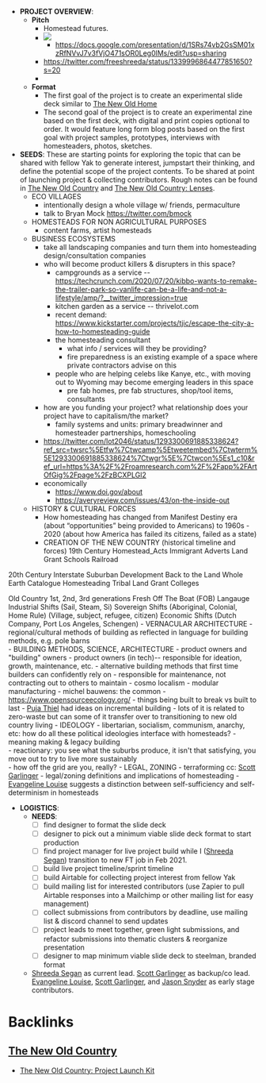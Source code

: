 - **PROJECT OVERVIEW**: 
    - __Pitch__
        - Homestead futures. 
        - ![](https://firebasestorage.googleapis.com/v0/b/firescript-577a2.appspot.com/o/imgs%2Fapp%2FArtOfGig%2Fv6pcc1_jQy.jpg?alt=media&token=1901d696-6b43-474f-b7f1-b4cd0bc46146)
            - https://docs.google.com/presentation/d/1SRs74vb2GsSM01xzRfNVvJ7v3fVjO471sOR0Leg0lMs/edit?usp=sharing
        - https://twitter.com/freeshreeda/status/1339996864477851650?s=20
        - 
    - __Format__
        - The first goal of the project is to create an experimental slide deck similar to [The New Old Home](<The New Old Home.md>)
        - The second goal of the project is to create an experimental zine based on the first deck, with digital and print copies optional to order. It would feature long form blog posts based on the first goal with project samples, prototypes, interviews with homesteaders, photos, sketches. 
- **SEEDS**: These are starting points for exploring the topic that can be shared with fellow Yak to generate interest, jumpstart their thinking, and define the potential scope of the project contents. To be shared at point of launching project & collecting contributors. Rough notes can be found in [The New Old Country](<The New Old Country.md>) and [The New Old Country: Lenses](<The New Old Country: Lenses.md>). 
    - ECO VILLAGES
        - intentionally design a whole village w/ friends, permaculture 
        - talk to Bryan Mock https://twitter.com/bmock 
    - HOMESTEADS FOR NON AGRICULTURAL PURPOSES 
        - content farms, artist homesteads
    - BUSINESS ECOSYSTEMS 
        - take all landscaping companies and turn them into homesteading design/consultation companies
        - who will become product killers & disrupters in this space? 
            - campgrounds as a service -- https://techcrunch.com/2020/07/20/kibbo-wants-to-remake-the-trailer-park-so-vanlife-can-be-a-life-and-not-a-lifestyle/amp/?__twitter_impression=true
            - kitchen garden as a service -- thrivelot.com 
            - recent demand: https://www.kickstarter.com/projects/tjic/escape-the-city-a-how-to-homesteading-guide 
            - the homesteading consultant 
                - what info / services will they be providing? 
                - fire preparedness is an existing example of a space where private contractors advise on this 
            - people who are helping celebs like Kanye, etc., with moving out to Wyoming may become emerging leaders in this space
                - pre fab homes, pre fab structures, shop/tool items, consultants 
        - how are you funding your project? what relationship does your project have to capitalism/the market?
            - family systems and units: primary breadwinner and homesteader partnerships, homeschooling 
        - https://twitter.com/lot2046/status/1293300691885338624?ref_src=twsrc%5Etfw%7Ctwcamp%5Etweetembed%7Ctwterm%5E1293300691885338624%7Ctwgr%5E%7Ctwcon%5Es1_c10&ref_url=https%3A%2F%2Froamresearch.com%2F%2Fapp%2FArtOfGig%2Fpage%2FzBCXPLGl2
        - economically
            - https://www.doi.gov/about
            - https://averyreview.com/issues/43/on-the-inside-out 
    - HISTORY & CULTURAL FORCES 
        - How homesteading has changed from Manifest Destiny era (about “opportunities” being provided to Americans) to 1960s - 2020 (about how America has failed its citizens, failed as a state)
        - CREATION OF THE NEW COUNTRY (historical timeline and forces)
19th Century
Homestead_Acts
Immigrant Adverts
Land Grant Schools
Railroad

20th Century 
Interstate
Suburban Development
Back to the Land 
Whole Earth Catalogue
Homesteading 
Tribal Land Grant Colleges


Old Country
1st, 2nd, 3rd generations
Fresh Off The Boat (FOB)
Langauge 
Industrial Shifts (Sail, Steam, Si)
Sovereign Shifts (Aboriginal, Colonial, Home Rule)
(Village, subject, refugee, citizen)
Economic Shifts (Dutch Company, Port Los Angeles, Schengen)
    - VERNACULAR ARCHITECTURE 
        - regional/cultural methods of building as reflected in language for building methods, e.g. pole barns  
    - BUILDING METHODS, SCIENCE, ARCHITECTURE 
        - product owners and "building" owners 
            - product owners (in tech)-- responsible for ideation, growth, maintenance, etc. 
            - alternative building methods that first time builders can confidently rely on 
                - responsible for maintenance, not contracting out to others to maintain 
        - cosmo localism 
            - modular manufacturing 
            - michel bauwens: the common 
            - https://www.opensourceecology.org/ 
        - things being built to break vs built to last 
        - [Puja Thiel](<Puja Thiel.md>) had ideas on incremental building
            - lots of it is related to zero-waste but can some of it transfer over to transitioning to new old country living 
    - IDEOLOGY 
        - libertarian, socialism, communism, anarchy, etc: how do all these political ideologies interface with homesteads? 
        - meaning making & legacy building  
        - reactionary: you see what the suburbs produce, it isn't that satisfying, you move out to try to live more sustainably  
        - how off the grid are you, really? 
    - LEGAL, ZONING
        - terraforming cc: [Scott Garlinger](<Scott Garlinger.md>)
        - legal/zoning definitions and implications of homesteading 
            - [Evangeline Louise](<Evangeline Louise.md>) suggests a distinction between self-sufficiency and self-determinism in homesteads 
- **LOGISTICS**: 
    - __NEEDS__: 
        - [ ] find designer to format the slide deck 
        - [ ] designer to pick out a minimum viable slide deck format to start production
        - [ ] find project manager for live project build while I ([Shreeda Segan](<Shreeda Segan.md>)) transition to new FT job in Feb 2021. 
        - [ ] build live project timeline/sprint timeline 
        - [ ] build Airtable for collecting project interest from fellow Yak
        - [ ] build mailing list for interested contributors (use Zapier to pull Airtable responses into a Mailchimp or other mailing list for easy management)
        - [ ] collect submissions from contributors by deadline, use mailing list & discord channel to send updates 
        - [ ] project leads to meet together, green light submissions, and refactor submissions into thematic clusters & reorganize presentation
        - [ ] designer to map minimum viable slide deck to steelman, branded format
    - [Shreeda Segan](<Shreeda Segan.md>) as current lead. [Scott Garlinger](<Scott Garlinger.md>) as backup/co lead. [Evangeline Louise](<Evangeline Louise.md>), [Scott Garlinger](<Scott Garlinger.md>), and [Jason Snyder](<Jason Snyder.md>) as early stage contributors. 

# Backlinks
## [The New Old Country](<The New Old Country.md>)
- [The New Old Country: Project Launch Kit](<The New Old Country: Project Launch Kit.md>)

